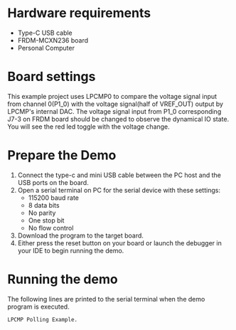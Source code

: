 Hardware requirements
=====================
- Type-C USB cable
- FRDM-MCXN236 board
- Personal Computer

Board settings
==============
This example project uses LPCMP0 to compare the voltage signal input from channel 0(P1_0)
with the voltage signal(half of VREF_OUT) output by LPCMP's internal DAC.
The voltage signal input from P1_0 corresponding J7-3 on FRDM board should be changed
to observe the dynamical IO state. You will see the red led toggle with the voltage change.

Prepare the Demo
================
1. Connect the type-c and mini USB cable between the PC host and the USB ports on the board.
2. Open a serial terminal on PC for the serial device with these settings:
    - 115200 baud rate
    - 8 data bits
    - No parity
    - One stop bit
    - No flow control
3. Download the program to the target board.
4. Either press the reset button on your board or launch the debugger in your IDE to begin running
   the demo.

Running the demo
================
The following lines are printed to the serial terminal when the demo program is executed.
~~~~~~~~~~~~~~~~~~~~~~~~~~~~~~~~~~~~~~~~
LPCMP Polling Example.
~~~~~~~~~~~~~~~~~~~~~~~~~~~~~~~~~~~~~~~~

